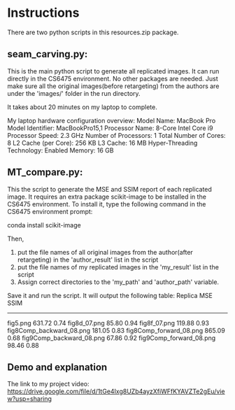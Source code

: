 # Instructions

There are two python scripts in this resources.zip package.

## seam_carving.py:

This is the main python script to generate all replicated images. It can run directly in the CS6475 environment. No other packages are needed. Just make sure all the original images(before retargeting) from the authors are under the 'images/' folder in the run directory.

It takes about 20 minutes on my laptop to complete.

My laptop hardware configuration overview:
 Model Name:    MacBook Pro
 Model Identifier:    MacBookPro15,1
 Processor Name:    8-Core Intel Core i9
 Processor Speed:    2.3 GHz
 Number of Processors:    1
 Total Number of Cores:    8
 L2 Cache (per Core):    256 KB
 L3 Cache:    16 MB
 Hyper-Threading Technology:    Enabled
 Memory:    16 GB

## MT_compare.py:

This the script to generate the MSE and SSIM report of each replicated image. It requires an extra package scikit-image to be installed in the CS6475 environment. To install it, type the following command in the CS6475 environment prompt:

conda install scikit-image

Then,

1. put the file names of all original images from the author(after retargeting) in the 'author_result' list in the script
2. put the file names of my replicated images in the 'my_result' list in the script
3. Assign correct directories to the 'my_path' and 'author_path' variable.

Save it and run the script. It will output the following table:
Replica                              MSE      SSIM

--------------------------------------------------

fig5.png                          631.72      0.74
fig8d_07.png                       85.80      0.94
fig8f_07.png                      119.88      0.93
fig8Comp_backward_08.png          181.05      0.83
fig8Comp_forward_08.png           865.09      0.68
fig9Comp_backward_08.png           67.86      0.92
fig9Comp_forward_08.png            98.46      0.88



## Demo and explanation

The link to my project video:
<https://drive.google.com/file/d/1tGe4Ixg8UZb4ayzXfiWFfKYAVZTe2gEu/view?usp=sharing>
